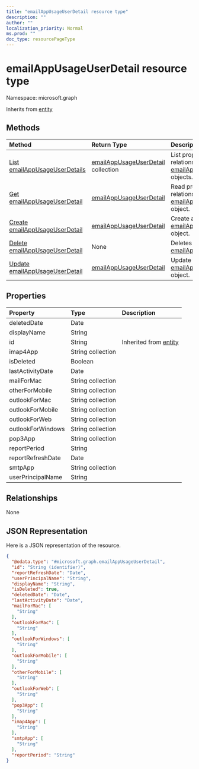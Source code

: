 ```yaml
---
title: "emailAppUsageUserDetail resource type"
description: ""
author: ""
localization_priority: Normal
ms.prod: ""
doc_type: resourcePageType
---
```


# emailAppUsageUserDetail resource type


Namespace: microsoft.graph




Inherits from [entity](../resources/entity.md)

## Methods
|Method|Return Type|Description|
|:---|:---|:---|
|[List emailAppUsageUserDetails](../api/emailappusageuserdetail-list.md)|[emailAppUsageUserDetail](../resources/emailappusageuserdetail.md) collection|List properties and relationships of the [emailAppUsageUserDetail](../resources/emailappusageuserdetail.md) objects.|
|[Get emailAppUsageUserDetail](../api/emailappusageuserdetail-get.md)|[emailAppUsageUserDetail](../resources/emailappusageuserdetail.md)|Read properties and relationships of the [emailAppUsageUserDetail](../resources/emailappusageuserdetail.md) object.|
|[Create emailAppUsageUserDetail](../api/emailappusageuserdetail-create.md)|[emailAppUsageUserDetail](../resources/emailappusageuserdetail.md)|Create a new [emailAppUsageUserDetail](../resources/emailappusageuserdetail.md) object.|
|[Delete emailAppUsageUserDetail](../api/emailappusageuserdetail-delete.md)|None|Deletes a [emailAppUsageUserDetail](../resources/emailappusageuserdetail.md).|
|[Update emailAppUsageUserDetail](../api/emailappusageuserdetail-update.md)|[emailAppUsageUserDetail](../resources/emailappusageuserdetail.md)|Update the properties of a [emailAppUsageUserDetail](../resources/emailappusageuserdetail.md) object.|

## Properties
|Property|Type|Description|
|:---|:---|:---|
|deletedDate|Date||
|displayName|String||
|id|String| Inherited from [entity](../resources/entity.md)|
|imap4App|String collection||
|isDeleted|Boolean||
|lastActivityDate|Date||
|mailForMac|String collection||
|otherForMobile|String collection||
|outlookForMac|String collection||
|outlookForMobile|String collection||
|outlookForWeb|String collection||
|outlookForWindows|String collection||
|pop3App|String collection||
|reportPeriod|String||
|reportRefreshDate|Date||
|smtpApp|String collection||
|userPrincipalName|String||

## Relationships
None

## JSON Representation
Here is a JSON representation of the resource.
<!-- {
  "blockType": "resource",
  "keyProperty": "id",
  "@odata.type": "microsoft.graph.emailAppUsageUserDetail",
  "baseType": "microsoft.graph.entity",
  "openType": false
}
-->
``` json
{
  "@odata.type": "#microsoft.graph.emailAppUsageUserDetail",
  "id": "String (identifier)",
  "reportRefreshDate": "Date",
  "userPrincipalName": "String",
  "displayName": "String",
  "isDeleted": true,
  "deletedDate": "Date",
  "lastActivityDate": "Date",
  "mailForMac": [
    "String"
  ],
  "outlookForMac": [
    "String"
  ],
  "outlookForWindows": [
    "String"
  ],
  "outlookForMobile": [
    "String"
  ],
  "otherForMobile": [
    "String"
  ],
  "outlookForWeb": [
    "String"
  ],
  "pop3App": [
    "String"
  ],
  "imap4App": [
    "String"
  ],
  "smtpApp": [
    "String"
  ],
  "reportPeriod": "String"
}
```

